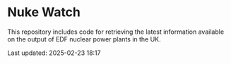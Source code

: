 # Nuke Watch

This repository includes code for retrieving the latest information available on the output of EDF nuclear power plants in the UK.

Last updated: 2025-02-23 18:17